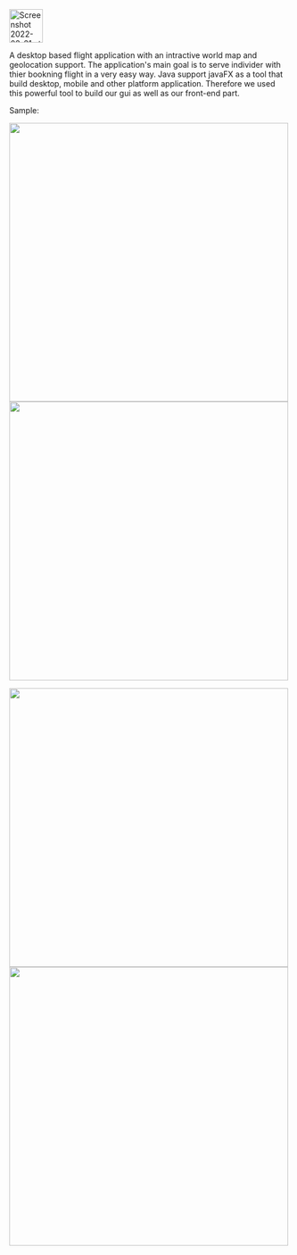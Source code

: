 
<!-- JetStream -->

<img width="60" alt="Screenshot 2022-03-31 at 22 06 54" src="https://user-images.githubusercontent.com/51061202/161141094-c33fadd2-2135-41b8-b047-fdcdc209d465.png">

A desktop based flight application with an intractive world map and geolocation support.
The application's main goal is to serve individer with thier bookning flight in a very easy way.
Java support javaFX as a tool that build desktop, mobile and other platform application. Therefore we used this powerful tool to build our gui as well as our front-end part.

Sample:
<p>
  <img src="https://user-images.githubusercontent.com/51061202/163873292-e752a277-4093-411d-b67d-904745a25ea3.PNG" width="500" />
  <img src="https://user-images.githubusercontent.com/51061202/163873973-a677c95d-e854-4011-a827-22f40aaea058.PNG" width="500" /> 
</p>
<p>
  <img src="https://user-images.githubusercontent.com/51061202/163874076-3d68a435-5dea-4c8d-a084-944614e96df3.PNG" width="500" />
  <img src="https://user-images.githubusercontent.com/51061202/163874083-477fe76f-ebe7-487e-be63-14af7169bf63.PNG" width="500" /> 
</p>

